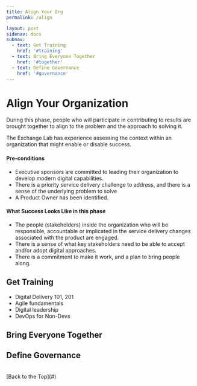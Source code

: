 ```yaml
---
title: Align Your Org
permalink: /align

layout: post
sidenav: docs
subnav:
  - text: Get Training
    href: '#training'
  - text: Bring Everyone Together
    href: '#together'
  - text: Define Governance
    href: '#governance'
---
```

# Align Your Organization

During this phase, people who will participate in contributing to results are brought together to align to the problem and the approach to solving it.

The Exchange Lab has experience assessing the context within an organization that might enable or disable success.

#### Pre-conditions
- Executive sponsors are committed to leading their organization to develop modern digital capabilities.
- There is a priority service delivery challenge to address, and there is a sense of the underlying problem to solve
- A Product Owner has been identified.

#### What Success Looks Like in this phase
- The people (stakeholders) inside the organization who will be responsible, accountable or implicated in the service delivery changes associated with the product are engaged.
- There is a sense of what key stakeholders need to be able to accept and/or adopt digital approaches.
- There is a commitment to make it work, and a plan to bring people along.

## Get Training

- Digital Delivery 101, 201
- Agile fundamentals
- Digital leadership
- DevOps for Non-Devs

## Bring Everyone Together



## Define Governance



<br/>
[Back to the Top](#)
